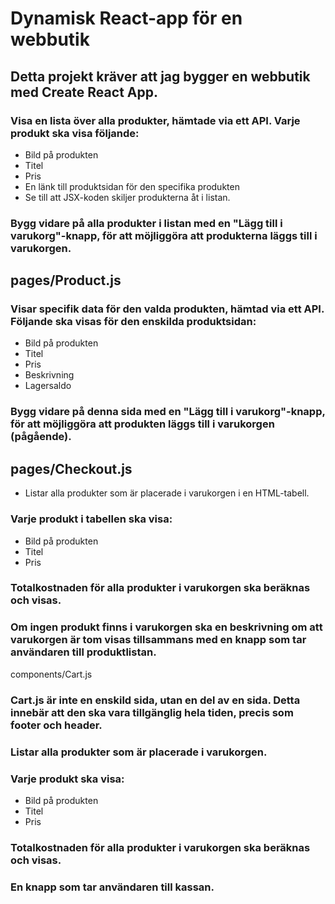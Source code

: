 
# Dynamisk React-app för en webbutik

## Detta projekt kräver att jag bygger en webbutik med Create React App.



### Visa en lista över alla produkter, hämtade via ett API. Varje produkt ska visa följande:

*   Bild på produkten
*   Titel
*   Pris 
*   En länk till produktsidan för den specifika produkten 
*   Se till att JSX-koden skiljer produkterna åt i listan.

### Bygg vidare på alla produkter i listan med en "Lägg till i varukorg"-knapp, för att möjliggöra att produkterna läggs till i varukorgen.

## pages/Product.js

### Visar specifik data för den valda produkten, hämtad via ett API. Följande ska visas för den enskilda produktsidan:

*   Bild på produkten 
*   Titel 
*   Pris 
*   Beskrivning 
*   Lagersaldo

### Bygg vidare på denna sida med en "Lägg till i varukorg"-knapp, för att möjliggöra att produkten läggs till i varukorgen (pågående).

## pages/Checkout.js

- Listar alla produkter som är placerade i varukorgen i en HTML-tabell.

### Varje produkt i tabellen ska visa:

*  Bild på produkten
*   Titel
*   Pris

### Totalkostnaden för alla produkter i varukorgen ska beräknas och visas.

### Om ingen produkt finns i varukorgen ska en beskrivning om att varukorgen är tom visas tillsammans med en knapp som tar användaren till produktlistan.
components/Cart.js

### Cart.js är inte en enskild sida, utan en del av en sida. Detta innebär att den ska vara tillgänglig hela tiden, precis som footer och header.

### Listar alla produkter som är placerade i varukorgen.

### Varje produkt ska visa:

*   Bild på produkten
*   Titel
*   Pris
  
### Totalkostnaden för alla produkter i varukorgen ska beräknas och visas.

### En knapp som tar användaren till kassan.
